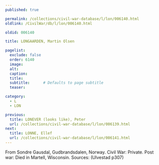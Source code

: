 ```yaml
---
published: true

permalink: /collections/civil-war-database/l/lon/006140.html
oldlink: /CivilWar/db/l/lon/006140.html

oldid: 006140

title: LONGAARDEN, Martin Olsen

pagelist:
  exclude: false
  order: 6140
  image: 
  alt:
  caption:
  title:
  subtitle:      # Defaults to page subtitle
  teaser:

category: 
  - L 
  - LON

previous:
  title: LONEVER (looks like), Peter
  url: /collections/civil-war-database/l/lon/006139.html  
next:
  title: LONNE, Ellef
  url: /collections/civil-war-database/l/lon/006141.html   
---
```

From Sondre Gausdal, Gudbrandsdalen, Norway. Civil War: Private. Post war: Died in Martell, Wisconsin. Sources: (Ulvestad p307)